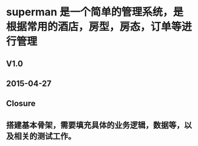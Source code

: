 # superman 是一个简单的管理系统，是根据常用的酒店，房型，房态，订单等进行管理

## V1.0

## 2015-04-27

## Closure

## 搭建基本骨架，需要填充具体的业务逻辑，数据等，以及相关的测试工作。
